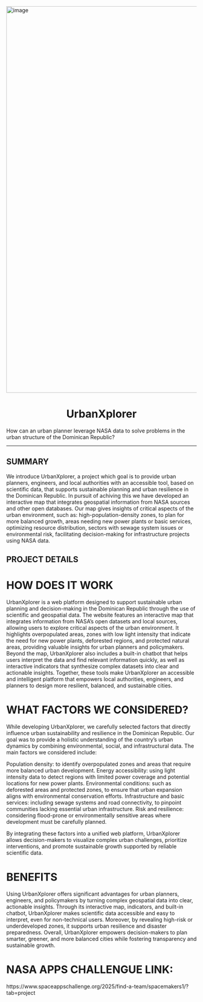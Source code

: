 <img width="1024" height="1024" alt="image" src="https://github.com/user-attachments/assets/d8aec870-fe49-46ae-bd53-ed73f18dab65" />

<h1 align="center">UrbanXplorer</h1>

<p>How can an urban planner leverage NASA data to solve problems in the urban structure of the Dominican Republic?</p>
<hr>
<h2>SUMMARY</h2>
<p>We introduce UrbanXplorer, a project which goal is to provide urban planners, engineers, and local authorities with an accessible tool, based on scientific data, that supports sustainable planning and urban resilience in the Dominican Republic. In pursuit of achiving this we have developed an interactive map that integrates geospatial information from NASA sources and other open databases. Our map gives insights of critical aspects of the urban environment, such as: high-population-density zones, to plan for more balanced growth, areas needing new power plants or basic services, optimizing resource distribution, sectors with sewage system issues or environmental risk, facilitating decision-making for infrastructure projects using NASA data.
</p>

<h2>PROJECT DETAILS</h2>

<H1>HOW DOES IT WORK</H1>
<p>UrbanXplorer is a web platform designed to support sustainable urban planning and decision-making in the Dominican Republic through the use of scientific and geospatial data. The website features an interactive map that integrates information from NASA’s open datasets and local sources, allowing users to explore critical aspects of the urban environment. It highlights overpopulated areas, zones with low light intensity that indicate the need for new power plants, deforested regions, and protected natural areas, providing valuable insights for urban planners and policymakers. Beyond the map, UrbanXplorer also includes a built-in chatbot that helps users interpret the data and find relevant information quickly, as well as interactive indicators that synthesize complex datasets into clear and actionable insights. Together, these tools make UrbanXplorer an accessible and intelligent platform that empowers local authorities, engineers, and planners to design more resilient, balanced, and sustainable cities.
</p>
<h1>WHAT FACTORS WE CONSIDERED?</h1>
<p>While developing UrbanXplorer, we carefully selected factors that directly influence urban sustainability and resilience in the Dominican Republic. Our goal was to provide a holistic understanding of the country’s urban dynamics by combining environmental, social, and infrastructural data. The main factors we considered include:

Population density: to identify overpopulated zones and areas that require more balanced urban development.
Energy accessibility: using light intensity data to detect regions with limited power coverage and potential locations for new power plants.
Environmental conditions: such as deforested areas and protected zones, to ensure that urban expansion aligns with environmental conservation efforts.
Infrastructure and basic services: including sewage systems and road connectivity, to pinpoint communities lacking essential urban infrastructure.
Risk and resilience: considering flood-prone or environmentally sensitive areas where development must be carefully planned.

By integrating these factors into a unified web platform, UrbanXplorer allows decision-makers to visualize complex urban challenges, prioritize interventions, and promote sustainable growth supported by reliable scientific data.
</p>
<h1>BENEFITS</h1>
<p>Using UrbanXplorer offers significant advantages for urban planners, engineers, and policymakers by turning complex geospatial data into clear, actionable insights. Through its interactive map, indicators, and built-in chatbot, UrbanXplorer makes scientific data accessible and easy to interpret, even for non-technical users. Moreover, by revealing high-risk or underdeveloped zones, it supports urban resilience and disaster preparedness. Overall, UrbanXplorer empowers decision-makers to plan smarter, greener, and more balanced cities while fostering transparency and sustainable growth.
</p>
<h1>NASA APPS CHALLENGUE LINK: </h1> https://www.spaceappschallenge.org/2025/find-a-team/spacemakers1/?tab=project
